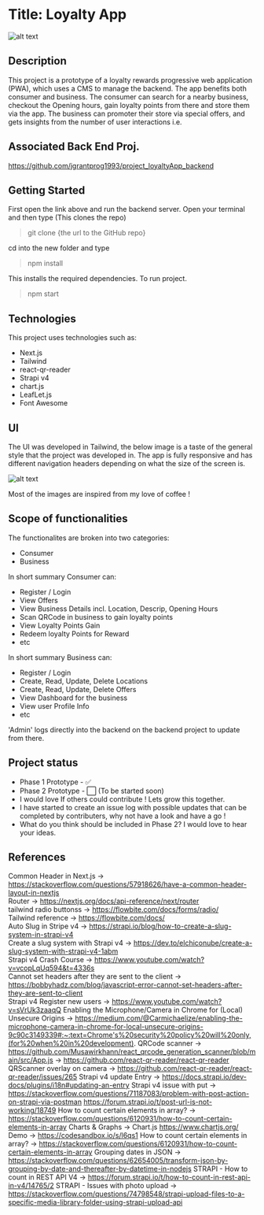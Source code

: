 
# Title: Loyalty App

![alt text](https://github.com/jgrantprog1993/project_PWA_test1/blob/main/public/images/playstore.png)

## Description
This project is a prototype of a loyalty rewards progressive web application (PWA), which uses a CMS to manage the backend. The app benefits both consumer and business.
The consumer can search for a nearby business, checkout the Opening hours, gain loyalty points from there and store them via the app.
The business can promoter their store via special offers, and gets insights from the number of user interactions i.e.

## Associated Back End Proj. 
https://github.com/jgrantprog1993/project_loyaltyApp_backend
## Getting Started
First open the link above and run the backend server.
Open your terminal and then type (This clones the repo)
> git clone {the url to the GitHub repo}

cd into the new folder and type
> npm install

This installs the required dependencies.
To run project.
> npm start


## Technologies
This project uses technologies such as:
- Next.js
- Tailwind
- react-qr-reader
- Strapi v4
- chart.js
- LeafLet.js
- Font Awesome

## UI
The UI was developed in Tailwind, the below image is a taste of the general style that the project was developed in.
The app is fully responsive and has different navigation headers depending on what the size of the screen is.

![alt text](https://github.com/jgrantprog1993/project_PWA_test1/blob/dev_finalUpdates/public/images/12430732.jpg)

Most of the images are inspired from my love of coffee !
## Scope of functionalities 
The functionalites are broken into two categories:
- Consumer
- Business

In short summary Consumer can:
- Register / Login
- View Offers
- View Business Details incl. Location, Descrip, Opening Hours
- Scan QRCode in business to gain loyalty points
- View Loyalty Points Gain
- Redeem loyalty Points for Reward
- etc

In short summary Business can:
- Register / Login
- Create, Read, Update, Delete Locations
- Create, Read, Update, Delete Offers
- View Dashboard for the business
- View user Profile Info
- etc

'Admin' logs directly into the backend on the backend project to update from there.

## Project status 
- Phase 1 Prototype - ✅
- Phase 2 Prototype - ⬜️ (To be started soon)
- I would love If others could contribute ! Lets grow this together.
- I have started to create an issue log with possible updates that can be completed by contributers, why not have a look and have a go !
- What do you think should be included in Phase 2? I would love to hear your ideas.
## References
Common Header in Next.js -> https://stackoverflow.com/questions/57918626/have-a-common-header-layout-in-nextjs <br />
Router -> https://nextjs.org/docs/api-reference/next/router <br />
tailwind radio buttonss -> https://flowbite.com/docs/forms/radio/ <br />
Tailwind reference -> https://flowbite.com/docs/ <br />
Auto Slug in Stripe v4 -> https://strapi.io/blog/how-to-create-a-slug-system-in-strapi-v4 <br />
Create a slug system with Strapi v4 -> https://dev.to/elchiconube/create-a-slug-system-with-strapi-v4-1abm <br />
Strapi v4 Crash Course -> https://www.youtube.com/watch?v=vcopLqUq594&t=4336s <br />
Cannot set headers after they are sent to the client  -> https://bobbyhadz.com/blog/javascript-error-cannot-set-headers-after-they-are-sent-to-client<br />
Strapi v4 Register new users -> https://www.youtube.com/watch?v=sVrUk3zaaqQ
Enabling the Microphone/Camera in Chrome for (Local) Unsecure Origins -> https://medium.com/@Carmichaelize/enabling-the-microphone-camera-in-chrome-for-local-unsecure-origins-9c90c3149339#:~:text=Chrome's%20security%20policy%20will%20only,(for%20when%20in%20development).
QRCode scanner -> https://github.com/Musawirkhann/react_qrcode_generation_scanner/blob/main/src/App.js
-> https://github.com/react-qr-reader/react-qr-reader
QRScanner overlay on camera -> https://github.com/react-qr-reader/react-qr-reader/issues/265
Strapi v4 update Entry -> https://docs.strapi.io/dev-docs/plugins/i18n#updating-an-entry
Strapi v4 issue with put -> https://stackoverflow.com/questions/71187083/problem-with-post-action-on-strapi-via-postman
https://forum.strapi.io/t/post-url-is-not-working/18749
How to count certain elements in array? -> https://stackoverflow.com/questions/6120931/how-to-count-certain-elements-in-array
Charts & Graphs -> Chart.js https://www.chartjs.org/
Demo -> https://codesandbox.io/s/l6qs1
How to count certain elements in array? -> https://stackoverflow.com/questions/6120931/how-to-count-certain-elements-in-array
Grouping dates in JSON -> https://stackoverflow.com/questions/62654005/transform-json-by-grouping-by-date-and-thereafter-by-datetime-in-nodejs
STRAPI - How to count in REST API V4 -> https://forum.strapi.io/t/how-to-count-in-rest-api-in-v4/14765/2
STRAPI - Issues with photo upload -> https://stackoverflow.com/questions/74798548/strapi-upload-files-to-a-specific-media-library-folder-using-strapi-upload-api